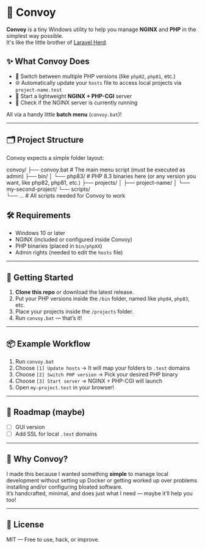 # 🚚 Convoy

**Convoy** is a tiny Windows utility to help you manage **NGINX** and **PHP** in the simplest way possible.  
It's like the little brother of [Laravel Herd](https://herd.laravel.com/).

## ✨ What Convoy Does

- 🔄 Switch between multiple PHP versions (like `php82`, `php81`, etc.)
- 🌐 Automatically update your `hosts` file to access local projects via `project-name.test`
- 🚀 Start a lightweight **NGINX + PHP-CGI** server
- 📡 Check if the NGINX server is currently running

All via a handy little **batch menu** (`convoy.bat`)!

---

## 🗂️ Project Structure

Convoy expects a simple folder layout:

convoy/
├── convoy.bat         # The main menu script (must be executed as admin)
├── bin/
│   └── php83/         # PHP 8.3 binaries here (or any version you want, like php82, php81, etc.)
├── projects/
│   ├── project-name/
│   └── my-second-project/
└── scripts/           
    └── ...            # All scripts needed for Convoy to work


## 🛠 Requirements

- Windows 10 or later
- NGINX (included or configured inside Convoy)
- PHP binaries (placed in `bin/phpXX`)
- Admin rights (needed to edit the `hosts` file)

---

## 🚀 Getting Started

1. **Clone this repo** or download the latest release.
2. Put your PHP versions inside the `/bin` folder, named like `php84`, `php83`, etc.
3. Place your projects inside the `/projects` folder.
4. Run `convoy.bat` — that’s it!

---

## 📦 Example Workflow

1. Run `convoy.bat`
2. Choose `[1] Update hosts` → It will map your folders to `.test` domains
3. Choose `[2] Switch PHP version` → Pick your desired PHP binary
4. Choose `[3] Start server` → NGINX + PHP-CGI will launch
6. Open `my-project.test` in your browser!

---

## 🧭 Roadmap (maybe)

- [ ] GUI version
- [ ] Add SSL for local `.test` domains

---

## 🙏 Why Convoy?

I made this because I wanted something **simple** to manage local development without setting up Docker or getting worked up over problems installing and/or configuring bloated software.  
It’s handcrafted, minimal, and does just what I need — maybe it’ll help you too!

---

## 📜 License

MIT — Free to use, hack, or improve.

